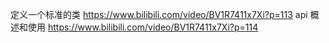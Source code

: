 定义一个标准的类
https://www.bilibili.com/video/BV1R7411x7Xi?p=113
api 概述和使用
https://www.bilibili.com/video/BV1R7411x7Xi?p=114
